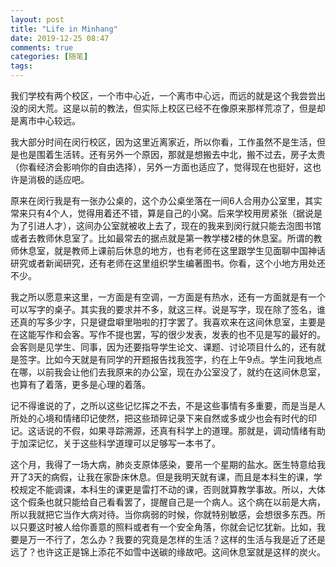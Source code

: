 ```yaml
---
layout: post
title: "Life in Minhang"
date: 2019-12-25 08:47
comments: true
categories: [随笔]
tags: 
---
```


我们学校有两个校区，一个市中心近，一个离市中心远，而远的就是这个我尝尝出没的闵大荒。这是以前的教法，但实际上校区已经不在像原来那样荒凉了，但是却是离市中心较远。

我大部分时间在闵行校区，因为这里近离家近，所以你看，工作虽然不是生活，但是也是围着生活转。还有另外一个原因，那就是想搬去中北，搬不过去，房子太贵（你看经济会影响你的自由选择），另外一方面也适应了，觉得现在也挺好，这也许是消极的适应吧。

原来在闵行我是有一张办公桌的，这个办公桌坐落在一间6人合用办公室里，其实常来只有4个人，觉得用着还不错，算是自己的小窝。后来学校用房紧张（据说是为了引进人才），这间办公室就被收上去了，现在的我来到闵行就只能去泡图书馆或者去教师休息室了。比如最常去的据点就是第一教学楼2楼的休息室。所谓的教师休息室，就是教师上课前后休息的地方，也有老师在这里跟学生见面聊中国神话研究或者新闻研究，还有老师在这里组织学生编著图书。你看，这个小地方用处还不少。

我之所以愿意来这里，一方面是有空调，一方面是有热水，还有一方面就是有一个可以写字的桌子。其实我的要求并不多，就这三样。说是写字，现在除了签名，谁还真的写多少字，只是键盘噼里啪啦的打字罢了。我喜欢来在这间休息室，主要是在这能写作和会客。写作不提也罢，写的很少发表，发表的也不见是写的最好的。会客则是见学生、同事，因为还要指导学生论文、课题、讨论项目什么的，还有就是签字。比如今天就是有同学的开题报告找我签字，约在上午9点。学生问我地点在哪，以前我会让他们去我原来的办公室，现在办公室没了，就约在这间休息室，也算有了着落，更多是心理的着落。

记不得谁说的了，之所以这些记忆挥之不去，不是这些事情有多重要，而是当是人所处的心境和情绪印记使然，把这些琐碎记录下来自然或多或少也会有时代的印记。这话说的不假，如果寻踪溯源，还真有科学上的道理。那就是，调动情绪有助于加深记忆，关于这些科学道理可以足够写一本书了。

这个月，我得了一场大病，肺炎支原体感染，要吊一个星期的盐水。医生特意给我开了3天的病假，让我在家卧床休息。但是我明天就有课，而且是本科生的课，学校规定不能调课，本科生的课更是雷打不动的课，否则就算教学事故。所以，大体这个假条也就只能给自己看看罢了，提醒自己是一个病人。这个病在以前是大病，所以我就把它当作大病对待。当你病弱的时候，你就特别敏感，会想很多东西。所以只要这时被人给你善意的照料或者有一个安全角落，你就会记忆犹新。比如，我要是万一不行了，怎么办？我要的究竟是怎样的生活？这样的生活与我是近了还是远了？也许这正是锦上添花不如雪中送碳的缘故吧。这间休息室就是这样的炭火。  

